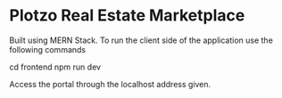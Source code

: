# Plotzo Real Estate Marketplace

Built using MERN Stack. To run the client side of the application use the following commands

cd frontend
npm run dev

Access the portal through the localhost address given.